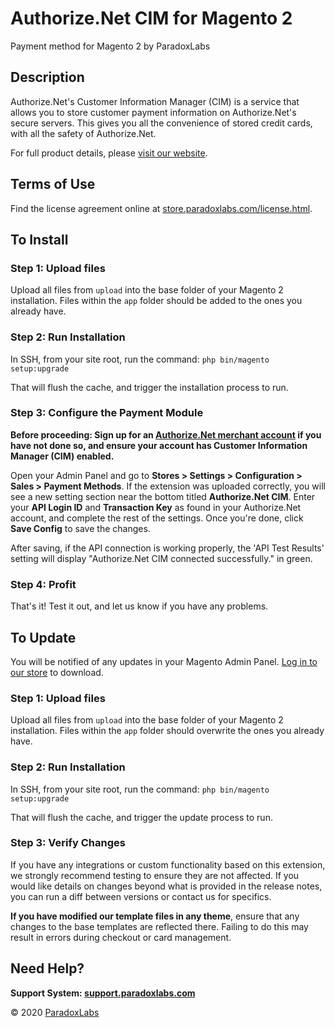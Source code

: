 # Authorize.Net CIM for Magento 2
Payment method for Magento 2 by ParadoxLabs

## Description

Authorize.Net's Customer Information Manager (CIM) is a service that allows you to store customer payment information on Authorize.Net's secure servers. This gives you all the convenience of stored credit cards, with all the safety of Authorize.Net.

For full product details, please [visit our website](https://store.paradoxlabs.com/magento2-authorize-net-cim-payment-module.html).


## Terms of Use

Find the license agreement online at [store.paradoxlabs.com/license.html](http://store.paradoxlabs.com/license.html).


## To Install

### Step 1: Upload files

Upload all files from `upload` into the base folder of your Magento 2 installation. Files within the `app` folder should be added to the ones you already have.

### Step 2: Run Installation

In SSH, from your site root, run the command: `php bin/magento setup:upgrade`

That will flush the cache, and trigger the installation process to run.

### Step 3: Configure the Payment Module

**Before proceeding: Sign up for an [Authorize.Net merchant account](https://ems.authorize.net/oap/home.aspx?SalesRepID=98&ResellerID=24716) if you have not done so, and ensure your account has Customer Information Manager (CIM) enabled.**

Open your Admin Panel and go to **Stores > Settings > Configuration > Sales > Payment Methods**. If the extension was uploaded correctly, you will see a new setting section near the bottom titled **Authorize.Net CIM**. Enter your **API Login ID** and **Transaction Key** as found in your Authorize.Net account, and complete the rest of the settings. Once you're done, click **Save Config** to save the changes.

After saving, if the API connection is working properly, the 'API Test Results' setting will display "Authorize.Net CIM connected successfully." in green.

### Step 4: Profit

That's it! Test it out, and let us know if you have any problems.


## To Update

You will be notified of any updates in your Magento Admin Panel. [Log in to our store](https://store.paradoxlabs.com/downloadable/customer/products/) to download.

### Step 1: Upload files

Upload all files from `upload` into the base folder of your Magento 2 installation. Files within the `app` folder should overwrite the ones you already have.

### Step 2: Run Installation

In SSH, from your site root, run the command: `php bin/magento setup:upgrade`

That will flush the cache, and trigger the update process to run.

### Step 3: Verify Changes

If you have any integrations or custom functionality based on this extension, we strongly recommend testing to ensure they are not affected. If you would like details on changes beyond what is provided in the release notes, you can run a diff between versions or contact us for specifics.

**If you have modified our template files in any theme**, ensure that any changes to the base templates are reflected there. Failing to do this may result in errors during checkout or card management.


## Need Help?

**Support System: [support.paradoxlabs.com](http://support.paradoxlabs.com)**


© 2020 [ParadoxLabs](http://www.paradoxlabs.com)
